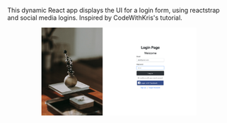 This dynamic React app displays the UI for a login form, using reactstrap and social media logins. Inspired by CodeWithKris's tutorial.

<div style="text-align:center">
  <img width="350" alt="homepage minimized" src="https://github.com/codecaviette/login-app/blob/main/public/login_app.png">
</div>